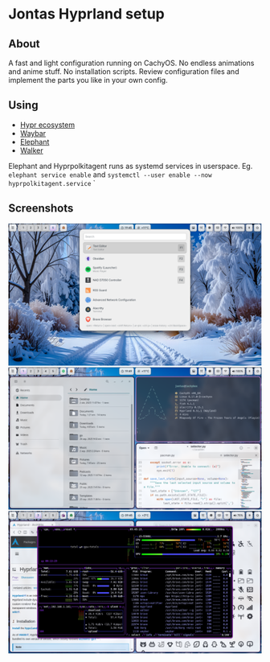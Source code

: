 # Jontas Hyprland setup
## About
A fast and light configuration running on CachyOS. No endless animations and anime stuff. No installation scripts. Review configuration files and implement the parts you like in your own config.
## Using
* [Hypr ecosystem](https://wiki.hypr.land/Hypr-Ecosystem/)
* [Waybar](https://github.com/Alexays/Waybar)
* [Elephant](https://github.com/abenz1267/elephant/)
* [Walker](https://github.com/abenz1267/walker/)

Elephant and Hyprpolkitagent runs as systemd services in userspace. Eg. `elephant service enable` and `systemctl --user enable --now hyprpolkitagent.service`
`
## Screenshots
![Hyprland Desktop](screenshots/desktop1.png)
![Hyprland Desktop](screenshots/desktop2.png)
![Hyprland Desktop](screenshots/desktop3.png)
